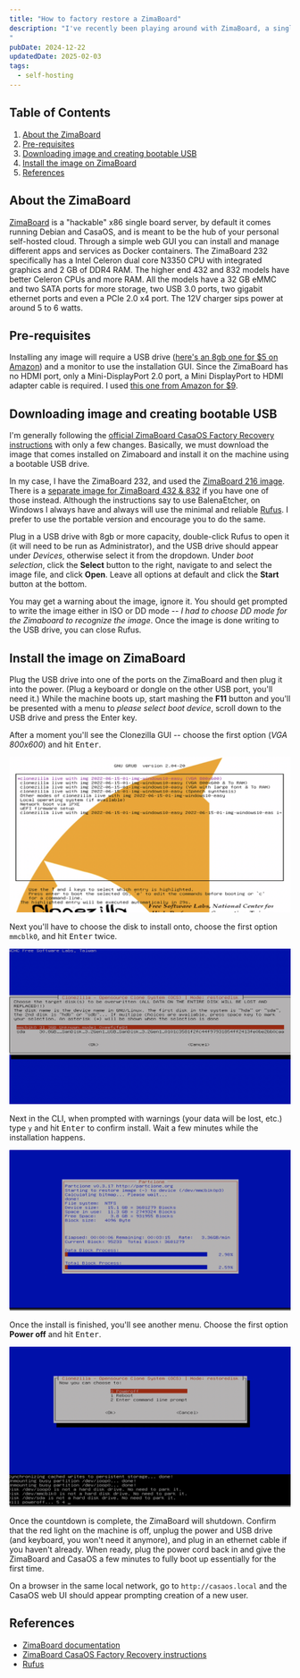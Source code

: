 ```yaml
---
title: "How to factory restore a ZimaBoard"
description: "I've recently been playing around with ZimaBoard, a single board server running Debian and CasaOS. It's a cool little machine, but I accidentally broke something and had to factory reset. It's not a simple option in a some settings menu, the process involves flashing an image on the ZimaBoard, so I wrote down the steps I took.
"
pubDate: 2024-12-22
updatedDate: 2025-02-03
tags:
  - self-hosting
---
```


## Table of Contents

1. [About the ZimaBoard](#about)
2. [Pre-requisites](#pre)
3. [Downloading image and creating bootable USB](#image)
4. [Install the image on ZimaBoard](#install)
5. [References](#ref)

<div id='about'/>

## About the ZimaBoard

<a href="https://www.zimaspace.com/products/single-board-server" target="_blank">ZimaBoard</a> is a "hackable" x86 single board server, by default it comes running Debian and CasaOS, and is meant to be the hub of your personal self-hosted cloud. Through a simple web GUI you can install and manage different apps and services as Docker containers. The ZimaBoard 232 specifically has a Intel Celeron dual core N3350 CPU with integrated graphics and 2 GB of DDR4 RAM. The higher end 432 and 832 models have better Celeron CPUs and more RAM. All the models have a 32 GB eMMC and two SATA ports for more storage, two USB 3.0 ports, two gigabit ethernet ports and even a PCIe 2.0 x4 port. The 12V charger sips power at around 5 to 6 watts.

<div id='pre'/>

## Pre-requisites

Installing any image will require a USB drive (<a href="https://www.amazon.com/SamData-Swivel-Storage-Indicator-8GB-1Pack/dp/B08CRMBD93" target="_blank">here's an 8gb one for $5 on Amazon</a>) and a monitor to use the installation GUI. Since the ZimaBoard has no HDMI port, only a Mini-DisplayPort 2.0 port, a Mini DisplayPort to HDMI adapter cable is required. I used <a href="https://www.amazon.com/dp/B0757JWW81" target="_blank">this one from Amazon for $9</a>.

<div id='image'/>

## Downloading image and creating bootable USB

I'm generally following the <a href="https://www.zimaspace.com/docs/faq/Restore-factory-settings" target="_blank">official ZimaBoard CasaOS Factory Recovery instructions</a> with only a few changes. Basically, we must download the image that comes installed on Zimaboard and install it on the machine using a bootable USB drive.

In my case, I have the ZimaBoard 232, and used the <a href="https://drive.google.com/file/d/1PFw1JXoimwUvOX9kgkmOSUM0evi_GGxv/view" target="_blank">ZimaBoard 216 image</a>. There is a <a href="https://drive.google.com/file/d/1b-k7d1LzPHNUtem-hOrHB5dDt0_AC6mK/view" target="_blank">separate image for ZimaBoard 432 & 832</a> if you have one of those instead. Although the instructions say to use BalenaEtcher, on Windows I always have and always will use the minimal and reliable <a href="https://rufus.ie" target="_blank">Rufus</a>. I prefer to use the portable version and encourage you to do the same.

Plug in a USB drive with 8gb or more capacity, double-click Rufus to open it (it will need to be run as Administrator), and the USB drive should appear under _Devices_, otherwise select it from the dropdown. Under _boot selection_, click the **Select** button to the right, navigate to and select the image file, and click **Open**. Leave all options at default and click the **Start** button at the bottom.

You may get a warning about the image, ignore it. You should get prompted to write the image either in ISO or DD mode -- _I had to choose DD mode for the Zimaboard to recognize the image_. Once the image is done writing to the USB drive, you can close Rufus.

<div id='install'/>

## Install the image on ZimaBoard

Plug the USB drive into one of the ports on the ZimaBoard and then plug it into the power. (Plug a keyboard or dongle on the other USB port, you'll need it.) While the machine boots up, start mashing the **F11** button and you'll be presented with a menu to _please select boot device_, scroll down to the USB drive and press the Enter key.

After a moment you'll see the Clonezilla GUI -- choose the first option (_VGA 800x600_) and hit <kbd>Enter</kbd>.

![Clonezilla interface.](../../img/blog/zimaboard1.webp 'Clonezilla interface')

Next you'll have to choose the disk to install onto, choose the first option `mmcblk0`, and hit <kbd>Enter</kbd> twice.

![Choosing media to install image.](../../img/blog/zimaboard2.webp 'Choosing media to install image')

Next in the CLI, when prompted with warnings (your data will be lost, etc.) type `y` and hit <kbd>Enter</kbd> to confirm install. Wait a few minutes while the installation happens.

![Image installation in progress.](../../img/blog/zimaboard3.webp 'Image installation in progress')

Once the install is finished, you'll see another menu. Choose the first option **Power off** and hit <kbd>Enter</kbd>.

![Image finished installing.](../../img/blog/zimaboard4.webp 'Image finished installing')

Once the countdown is complete, the ZimaBoard will shutdown. Confirm that the red light on the machine is off, unplug the power and USB drive (and keyboard, you won't need it anymore), and plug in an ethernet cable if you haven't already. When ready, plug the power cord back in and give the ZimaBoard and CasaOS a few minutes to fully boot up essentially for the first time.

On a browser in the same local network, go to `http://casaos.local` and the CasaOS web UI should appear prompting creation of a new user.

<div id='ref'/>

## References

- <a href="https://www.zimaspace.com/docs" target="_blank">ZimaBoard documentation</a>
- <a href="https://www.zimaspace.com/docs/faq/Restore-factory-settings" target="_blank">ZimaBoard CasaOS Factory Recovery instructions</a>
- <a href="https://rufus.ie" target="_blank">Rufus</a>
